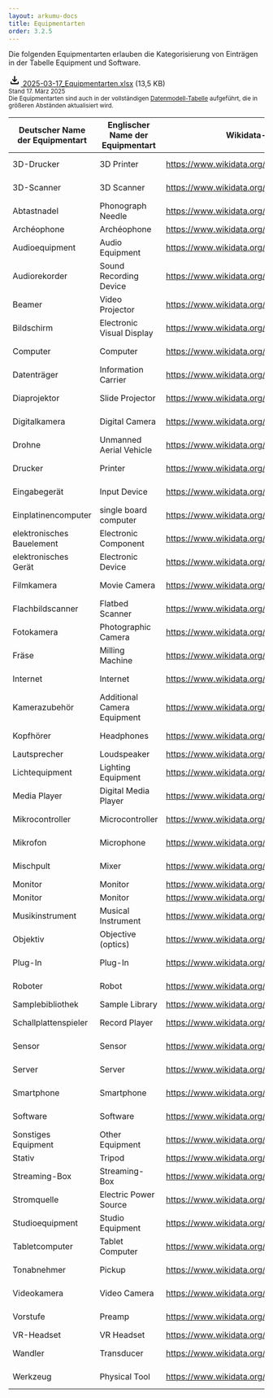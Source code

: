 ```yaml
---
layout: arkumu-docs
title: Equipmentarten
order: 3.2.5
---
```


Die folgenden Equipmentarten erlauben die Kategorisierung von Einträgen in der Tabelle Equipment und Software.

[<svg class="download-icon" xmlns="https://www.w3.org/2000/svg" height="24" viewBox="0 -960 960 960" width="24"><path d="M480-320 280-520l56-58 104 104v-326h80v326l104-104 56 58-200 200ZM240-160q-33 0-56.5-23.5T160-240v-120h80v120h480v-120h80v120q0 33-23.5 56.5T720-160H240Z"/></svg> 2025-03-17_Equipmentarten.xlsx](/assets/documents/2025-03-17_Equipmentarten.xlsx) (13,5 KB)  
<sub>Stand 17. März 2025  
Die Equipmentarten sind auch in der vollständigen [Datenmodell-Tabelle](/technische-dokumentation/datenmodell#tabelle) aufgeführt, die in größeren Abständen aktualisiert wird.</sub>

| Deutscher Name der Equipmentart | Englischer Name der Equipmentart | Wikidata-Link | GND-Link | AAT-Link |
| ------------- | ------------- | ------------- | ------------- | ------------- |
| 3D-Drucker | 3D Printer | <https://www.wikidata.org/entity/Q3834994> | <https://d-nb.info/gnd/1051019354> | <https://vocab.getty.edu/aat/300391466> |
| 3D-Scanner | 3D Scanner | <https://www.wikidata.org/entity/Q1775257> | <https://d-nb.info/gnd/7704418-6> |  |
| Abtastnadel | Phonograph Needle | <https://www.wikidata.org/entity/Q10923110> |  | <https://vocab.getty.edu/aat/300374973> |
| Archéophone | Archéophone | <https://www.wikidata.org/entity/Q2860627> |  |  |
| Audioequipment | Audio Equipment | <https://www.wikidata.org/entity/Q15190726> |  | <https://vocab.getty.edu/aat/300387677> |
| Audiorekorder | Sound Recording Device | <https://www.wikidata.org/entity/Q758891> |  |  |
| Beamer | Video Projector | <https://www.wikidata.org/entity/Q275568> | <https://d-nb.info/gnd/4726555-3> |  |
| Bildschirm | Electronic Visual Display | <https://www.wikidata.org/entity/Q6021804> | <https://d-nb.info/gnd/4125194-5> |  |
| Computer | Computer | <https://www.wikidata.org/entity/Q68> | <https://d-nb.info/gnd/4070083-5> |  |
| Datenträger | Information Carrier | <https://www.wikidata.org/entity/Q193395> | <https://d-nb.info/gnd/4351464-9> |  |
| Diaprojektor | Slide Projector | <https://www.wikidata.org/entity/Q846668> | <https://d-nb.info/gnd/4275358-2> | <https://vocab.getty.edu/aat/300311986> |
| Digitalkamera | Digital Camera | <https://www.wikidata.org/entity/Q62927> | <https://d-nb.info/gnd/4519830-5> | <https://vocab.getty.edu/aat/300266792> |
| Drohne | Unmanned Aerial Vehicle | <https://www.wikidata.org/entity/Q484000> | <https://d-nb.info/gnd/4332556-7> |  |
| Drucker | Printer | <https://www.wikidata.org/entity/Q82> | <https://d-nb.info/gnd/4013091-5> | <https://vocab.getty.edu/aat/300024535> |
| Eingabegerät | Input Device | <https://www.wikidata.org/entity/Q864114> | <https://d-nb.info/gnd/4148867-2> | <https://vocab.getty.edu/aat/300168267> |
| Einplatinencomputer | single board computer | <https://www.wikidata.org/entity/Q944780> | <https://d-nb.info/gnd/4191878-2> |  |
| elektronisches Bauelement | Electronic Component | <https://www.wikidata.org/entity/Q11653> | <https://d-nb.info/gnd/4014360-0> |  |
| elektronisches Gerät | Electronic Device | <https://www.wikidata.org/entity/Q2858615> |  |  |
| Filmkamera | Movie Camera | <https://www.wikidata.org/entity/Q335095> | <https://d-nb.info/gnd/4154362-2> | <https://vocab.getty.edu/aat/300022644> |
| Flachbildscanner | Flatbed Scanner | <https://www.wikidata.org/entity/Q82744> |  |  |
| Fotokamera | Photographic Camera | <https://www.wikidata.org/entity/Q15328> | <https://d-nb.info/gnd/4045869-6> | <https://vocab.getty.edu/aat/300022636> |
| Fräse | Milling Machine | <https://www.wikidata.org/entity/Q623106> |  | <https://vocab.getty.edu/aat/300024721> |
| Internet | Internet | <https://www.wikidata.org/entity/Q75> | <https://d-nb.info/gnd/4308416-3> |  |
| Kamerazubehör | Additional Camera Equipment | <https://www.wikidata.org/entity/Q131375504> |  |  |
| Kopfhörer | Headphones | <https://www.wikidata.org/entity/Q186819> | <https://d-nb.info/gnd/4165262-9> | <https://vocab.getty.edu/aat/300266751> |
| Lautsprecher | Loudspeaker | <https://www.wikidata.org/entity/Q570> |  | <https://vocab.getty.edu/aat/300250653> |
| Lichtequipment | Lighting Equipment | <https://www.wikidata.org/entity/Q131375480> |  |  |
| Media Player | Digital Media Player | <https://www.wikidata.org/entity/Q1567371> |  |  |
| Mikrocontroller | Microcontroller | <https://www.wikidata.org/entity/Q165678> | <https://d-nb.info/gnd/4127438-6> |  |
| Mikrofon | Microphone | <https://www.wikidata.org/entity/Q46384> | <https://d-nb.info/gnd/4139330-2> | <https://vocab.getty.edu/aat/300266322> |
| Mischpult | Mixer | <https://www.wikidata.org/entity/Q654117> | <https://d-nb.info/gnd/4039545-5> | <https://vocab.getty.edu/aat/300420468> |
| Monitor | Monitor | <https://www.wikidata.org/entity/Q5290> |  |  |
| Monitor | Monitor | <https://www.wikidata.org/entity/Q5290> |  |  |
| Musikinstrument | Musical Instrument | <https://www.wikidata.org/entity/Q34379> | <https://d-nb.info/gnd/4040851-6> | <https://vocab.getty.edu/aat/300041620> |
| Objektiv | Objective (optics) | <https://www.wikidata.org/entity/Q3880557> | <https://d-nb.info/gnd/4123864-3> |  |
| Plug-In | Plug-In | <https://www.wikidata.org/entity/Q184148> | <https://d-nb.info/gnd/4753748-6> |  |
| Roboter | Robot | <https://www.wikidata.org/entity/Q11012> | <https://d-nb.info/gnd/4050208-9> | <https://vocab.getty.edu/aat/300391077> |
| Samplebibliothek | Sample Library | <https://www.wikidata.org/entity/Q7410139> |  |  |
| Schallplattenspieler | Record Player | <https://www.wikidata.org/entity/Q17591720> | <https://d-nb.info/gnd/4174890-6> | <https://vocab.getty.edu/aat/300310108> |
| Sensor | Sensor | <https://www.wikidata.org/entity/Q167676> | <https://d-nb.info/gnd/4038824-4> | <https://vocab.getty.edu/aat/300379784> |
| Server | Server | <https://www.wikidata.org/entity/Q44127> | <https://d-nb.info/gnd/4209324-7> | <https://vocab.getty.edu/aat/300266043> |
| Smartphone | Smartphone | <https://www.wikidata.org/entity/Q22645> | <https://d-nb.info/gnd/4845922-7> 
| Software | Software | <https://www.wikidata.org/entity/Q7397> | <https://d-nb.info/gnd/4055382-6> | <https://vocab.getty.edu/aat/300028566> |
| Sonstiges Equipment | Other Equipment | <https://www.wikidata.org/entity/Q55107540> |  |  |
| Stativ | Tripod | <https://www.wikidata.org/entity/Q1444534> |  | <https://vocab.getty.edu/aat/300164679> |
| Streaming-Box | Streaming-Box | <https://www.wikidata.org/entity/Q1427348> | <https://d-nb.info/gnd/1095126237> |  |
| Stromquelle | Electric Power Source | <https://www.wikidata.org/entity/Q1753139> |  |  |
| Studioequipment | Studio Equipment | <https://www.wikidata.org/entity/Q131375449> |  |  |
| Tabletcomputer | Tablet Computer | <https://www.wikidata.org/entity/Q155972> | <https://d-nb.info/gnd/7602964-5> | <https://vocab.getty.edu/aat/300387132> |
| Tonabnehmer | Pickup | <https://www.wikidata.org/entity/Q572648> | <https://d-nb.info/gnd/4185653-3> | <https://vocab.getty.edu/aat/300421687> |
| Videokamera | Video Camera | <https://www.wikidata.org/entity/Q313614> | <https://d-nb.info/gnd/4136080-1> | <https://vocab.getty.edu/aat/300263898> |
| Vorstufe | Preamp | <https://www.wikidata.org/entity/Q399804> | <https://d-nb.info/gnd/4454584-8> |  |
| VR-Headset | VR Headset | <https://www.wikidata.org/entity/Q19600329> |  |  |
| Wandler | Transducer | <https://www.wikidata.org/entity/Q215928> | <https://d-nb.info/gnd/4064541-1> | <https://vocab.getty.edu/aat/300264909> |
| Werkzeug | Physical Tool | <https://www.wikidata.org/entity/Q39546> | <https://d-nb.info/gnd/4065596-9> | <https://vocab.getty.edu/aat/300024841> |


